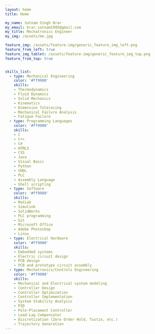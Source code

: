 ```yaml
---
layout: home
title: Home

my_name: Satnam Singh Brar
my_email: brar.satnam1995@gmail.com
my_title: Mechatronics Engineer
my_img: /assets/me.jpg

feature_img: /assets/feature-img/generic_feature_img_left.png 
feature_from_left: true
feature_img_tablet: /assets/feature-img/generic_feature_img_top.png
feature_from_top: true


skills_list:
  - type: Mechanical Engineering
    color: '#ff9900'
    skills:
    - Thermodynamics
    - Fluid Dynamics
    - Solid Mechanics
    - Kinematics
    - Dimension Toleracing
    - Mechanical Failure Analysis
    - Fatigue Failure
  - type: Programming Languages
    color: '#ff9900'
    skills: 
    - C
    - C++
    - C#
    - HTML5
    - CSS
    - Java
    - Visual Basic
    - Python
    - VHDL
    - PLC
    - Assembly Language
    - Shell scripting
  - type: Software
    color: '#ff9900'
    skills:
    - MatLab
    - Simulink
    - SolidWorks
    - PLC programming
    - Git
    - Microsoft Office
    - Adobe Photoshop
    - Linux
  - type: Electrical Hardware
    color: '#ff9900'
    skills:
    - Embedded systems
    - Electric circuit design
    - PCB design
    - PCB and prototype circuit assembly
  - type: Mechatronics/Controls Engineering
    color: '#ff9900'
    skills:
    - Mechanical and Electrical system modeling
    - Controller Design
    - Controller Optimization
    - Controller Implementation
    - System Stability Analysis
    - PID
    - Pole-Placement Controller
    - Lead-Lag Compensator
    - Discretization (Zero Order Hold, Tustin, etc.)
    - Trajectory Generation
---
```

